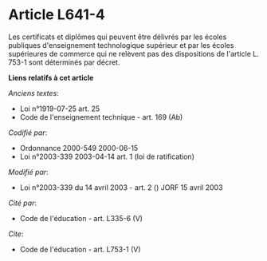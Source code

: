 # Article L641-4

Les certificats et diplômes qui peuvent être délivrés par les écoles publiques d'enseignement technologique supérieur et par
les écoles supérieures de commerce qui ne relèvent pas des dispositions de l'article L. 753-1 sont déterminés par décret.

**Liens relatifs à cet article**

_Anciens textes_:

  - Loi n°1919-07-25 art. 25
  - Code de l'enseignement technique - art. 169 (Ab)

_Codifié par_:

  - Ordonnance 2000-549 2000-06-15
  - Loi n°2003-339 2003-04-14 art. 1 (loi de ratification)

_Modifié par_:

  - Loi n°2003-339 du 14 avril 2003 - art. 2 () JORF 15 avril 2003

_Cité par_:

  - Code de l'éducation - art. L335-6 (V)

_Cite_:

  - Code de l'éducation - art. L753-1 (V)
